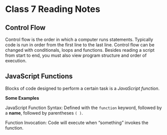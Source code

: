 # Class 7 Reading Notes

## Control Flow

Control flow is the order in which a computer runs statements. Typically code is run in order from the first line to the last line. Control flow can be changed with conditionals, loops and functions. Besides reading a script from start to end, you must also view program structure and order of execution.

## JavaScript Functions

Blocks of code designed to perform a certain task is a *JavaScript function*.

**Some Examples**

JavaScript Function Syntax: Defined with the `function` keyword, followed by a **name**, followed by parentheses `( )`.

Function Invocation: Code will execute when “something” invokes the function.
